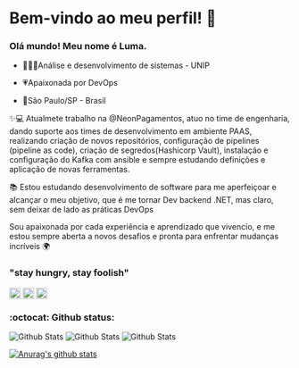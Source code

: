 # Bem-vindo ao meu perfil! 👋


### Olá mundo! Meu nome é Luma.

- 👩🏻‍🎓Análise e desenvolvimento de sistemas - UNIP

- 💗Apaixonada por DevOps

- 📍São Paulo/SP - Brasil


✨💻 Atualmete trabalho na @NeonPagamentos, atuo no time de engenharia, dando suporte aos times de desenvolvimento em ambiente PAAS, realizando criação de novos repositórios, configuração de pipelines (pipeline as code), criação de segredos(Hashicorp Vault), instalação e configuração do Kafka com ansible e sempre estudando definições e aplicação de novas ferramentas.


📚 Estou estudando desenvolvimento de software para me aperfeiçoar e alcançar o meu objetivo, que é me tornar Dev backend .NET, mas claro, sem deixar de lado as práticas DevOps


Sou apaixonada por cada experiência e aprendizado que vivencio, e me estou sempre aberta a novos desafios e pronta para enfrentar mudanças incríveis 🌍

###  "stay hungry, stay foolish" 

<p align="left">
<a href="https://medium.com/@luma.rodriguess90" target="blank"><img align="center" src="https://cdn.jsdelivr.net/npm/simple-icons@3.0.1/icons/medium.svg" alt="luumarodrigues" height="20" width="20" /></a>
<a href="https://www.linkedin.com/in/luma-rodrigues" target="blank"><img align="center" src="https://cdn.jsdelivr.net/npm/simple-icons@3.0.1/icons/linkedin.svg" alt="luma-rodrigues" height="20" width="20" /></a>
<a href="https://www.instagram.com/luumarodrigues" target="blank"><img align="center" src="https://cdn.jsdelivr.net/npm/simple-icons@3.0.1/icons/instagram.svg" alt="luumarodrigues" height="20" width="20" /></a>
</p>

### :octocat: Github status:

  <p >   
   <img  src="https://badges.pufler.dev/repos/luumarodrigues" alt="Github Stats" />
   <img  src="https://badges.pufler.dev/years/luumarodrigues" alt="Github Stats" />
   <img  src="https://komarev.com/ghpvc/?username=luumarodrigues&color=blue" alt="Github Stats" />
</p>

[![Anurag's github stats](https://github-readme-stats.vercel.app/api?username=luumarodrigues)](https://github.com/luumarodrigues/github-readme-stats)

  

<!--

**luumarodrigues/luumarodrigues** is a ✨ _special_ ✨ repository because its `README.md` (this file) appears on your GitHub profile.

  

Here are some ideas to get you started:

  

- 🔭 I’m currently working on ...

- 🌱 I’m currently learning ...

- 👯 I’m looking to collaborate on ...

- 🤔 I’m looking for help with ...

- 💬 Ask me about ...

- 📫 How to reach me: ...

- 😄 Pronouns: ...

- ⚡ Fun fact: ...

-->